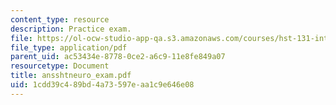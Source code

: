 ```yaml
---
content_type: resource
description: Practice exam.
file: https://ol-ocw-studio-app-qa.s3.amazonaws.com/courses/hst-131-introduction-to-neuroscience-fall-2005/1cdd39c489bd4a73597eaa1c9e646e08_ansshtneuro_exam.pdf
file_type: application/pdf
parent_uid: ac53434e-8778-0ce2-a6c9-11e8fe849a07
resourcetype: Document
title: ansshtneuro_exam.pdf
uid: 1cdd39c4-89bd-4a73-597e-aa1c9e646e08
---
```

